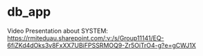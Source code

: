 # db_app
Video Presentation about SYSTEM: https://rmiteduau.sharepoint.com/:v:/s/Group11141/EQ-6fiZKd4dOks3v8FxXX7UBiFPSSRMOQ9-Zr5OiTrO4-g?e=gCWJ1X
